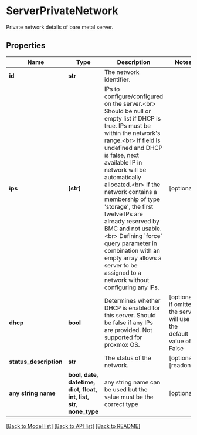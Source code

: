 # ServerPrivateNetwork

Private network details of bare metal server.

## Properties
Name | Type | Description | Notes
------------ | ------------- | ------------- | -------------
**id** | **str** | The network identifier. | 
**ips** | **[str]** | IPs to configure/configured on the server.&lt;br&gt; Should be null or empty list if DHCP is true. IPs must be within the network&#39;s range.&lt;br&gt; If field is undefined and DHCP is false, next available IP in network will be automatically allocated.&lt;br&gt; If the network contains a membership of type &#39;storage&#39;, the first twelve IPs are already reserved by BMC and not usable.&lt;br&gt; Defining &#x60;force&#x60; query parameter in combination with an empty array allows a server to be assigned to a network without configuring any IPs. | [optional] 
**dhcp** | **bool** | Determines whether DHCP is enabled for this server. Should be false if any IPs are provided. Not supported for proxmox OS. | [optional]  if omitted the server will use the default value of False
**status_description** | **str** | The status of the network. | [optional] [readonly] 
**any string name** | **bool, date, datetime, dict, float, int, list, str, none_type** | any string name can be used but the value must be the correct type | [optional]

[[Back to Model list]](../README.md#documentation-for-models) [[Back to API list]](../README.md#documentation-for-api-endpoints) [[Back to README]](../README.md)



